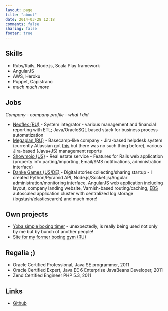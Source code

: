 ```yaml
---
layout: page
title: "about"
date: 2014-03-28 12:18
comments: false
sharing: false
footer: true
---
```


## Skills
* Ruby/Rails, Node.js, Scala Play framework
* AngularJS
* AWS, Heroku
* Puppet, Capistrano
* *much much more*

## Jobs
*Company - company profile - what I did*

* [Neoflex (RU)](http://neoflex.ru/) - System integrator - various management and financial reporting with ETL; Java/OracleSQL based stack for business process automatization
* [Megaplan (RU)](http://megaplan.ru/) - Basecamp-like company - Jira-based helpdesk system (currently Atlassian got [this](https://www.atlassian.com/software/jira/service-desk) but there was no such thing before), various Jira-based (Java+JS) management reports
* [Showmojo (US)](https://showmojo.com/) - Real estate service - Features for Rails web application (property info parting/importing, Email/SMS notifications, administration interface)
* [Danke Games (US/DE)](http://dankegames.com/) - Digital stories collecting/sharing startup - I created Python/Pyramid API, Node.js/Socket.js/Angular administration/monitoring interface, AngularJS web application including layout, company landing website, Varnish-based routing/caching, [EBS](http://aws.amazon.com/elasticbeanstalk/) autoscaled application cluster with centralized log storage (logstash/elasticsearch) and much more!

## Own projects
* [Yoba simple boxing timer](https://play.google.com/store/apps/details?id=com.firfi.yobatimer) - unexpectedly, is really being used not only by me but by bunch of another people!
* [Site for my former boxing gym (RU)](http://savboxing.ru/)

## Regalia ;)
* Oracle Certified Professional, Java SE programmer, 2011
* Oracle Certified Expert, Java EE 6 Enterprise JavaBeans Developer, 2011
* Zend Certified Engineer PHP 5.3, 2011

## Links
* [Github](https://github.com/Firfi)